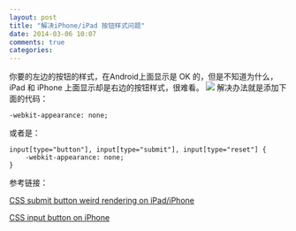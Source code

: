 ```yaml
---
layout: post
title: "解决iPhone/iPad 按钮样式问题"
date: 2014-03-06 10:07
comments: true
categories: 
---
```


你要的左边的按钮的样式，在Android上面显示是 OK 的，但是不知道为什么，iPad 和 iPhone 上面显示却是右边的按钮样式，很难看。 ![](http://i.stack.imgur.com/PsQOV.jpg) 解决办法就是添加下面的代码： 
    
    
    -webkit-appearance: none;

或者是： 
    
    
    input[type="button"], input[type="submit"], input[type="reset"] {
        -webkit-appearance: none;
    }

参考链接： 

[CSS submit button weird rendering on iPad/iPhone](http://stackoverflow.com/questions/5438567/css-submit-button-weird-rendering-on-ipad-iphone)

[CSS input button on iPhone](http://stackoverflow.com/questions/11378380/css-input-button-on-iphone)